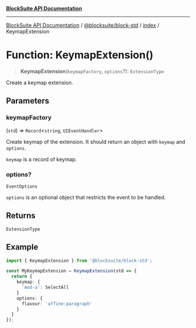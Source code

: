 [**BlockSuite API Documentation**](../../../../README.md)

***

[BlockSuite API Documentation](../../../../README.md) / [@blocksuite/block-std](../../README.md) / [index](../README.md) / KeymapExtension

# Function: KeymapExtension()

> **KeymapExtension**(`keymapFactory`, `options`?): `ExtensionType`

Create a keymap extension.

## Parameters

### keymapFactory

(`std`) => `Record`\<`string`, `UIEventHandler`\>

Create keymap of the extension.
It should return an object with `keymap` and `options`.

`keymap` is a record of keymap.

### options?

`EventOptions`

`options` is an optional object that restricts the event to be handled.

## Returns

`ExtensionType`

## Example

```ts
import { KeymapExtension } from '@blocksuite/block-std';

const MyKeymapExtension = KeymapExtension(std => {
  return {
    keymap: {
      'mod-a': SelectAll
    }
    options: {
      flavour: 'affine:paragraph'
    }
  }
});
```

